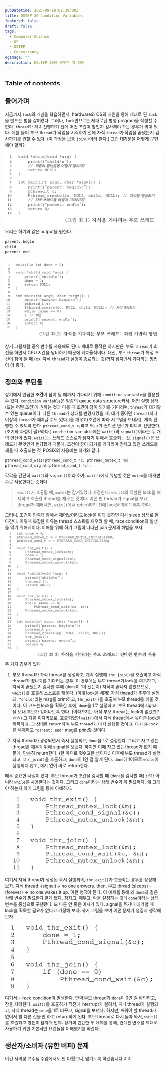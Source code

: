 ```yaml
---
pubDatetime: 2023-09-18T01:39:00Z
title: OSTEP 30 Condition Variables
featured: false
draft: false
tags:
  - Computer-Science
  - OS
  - OSTEP
  - Concurrency
ogImage: ""
description: OS:TEP 30장 공부한 거 정리
---
```


## Table of contents

## 들어가며

지금까지 `lock`의 개념을 학습하면서, hardware와 OS의 지원을 통해 제대로 된 `lock`을 만드는 법을 살펴봤다.
그러나, `lock`만으로는 제대로된 병행 program을 작성할 수 없다.
`thread`가 계속 진행하기 전에 어떤 조건이 참인지 검사해야 하는 경우가 많이 있다.
예를 들어 부모 `thread`가 작업을 시작하기 전에 자식 `thread`가 작업을 끝냈는지 검사하기를 원할 수 있다. (이 과정을 보통 `join()`이라 한다.)
그런 대기문을 어떻게 구현해야 할까?

![](/public/image/ostep-30-condition-variables-1694969269278.jpeg)
우리는 하기와 같은 output을 원한다.

```bash
parent: begin
child
parent: end
```

![](/public/image/ostep-30-condition-variables-1694969372752.jpeg)
상기 그림처럼 공유 변수를 사용해도 된다. 제대로 동작은 하지만은, 부모 `thread`가 회전을 하면서 CPU 시간을 낭비하기 때문에 비효율적이다.
대신, 부모 `thread`가 특정 조건이 참이 될 때 (ex: 자식 `thread`가 실행이 종료되는 것)까지 잠자면서 기다리는 방법이 더 좋다.

## 정의와 루틴들

상기에서 언급한 **조건**이 참이 될 때까지 기다리기 위해 `condition variable`을 활용할 수 있다.
`condition variable`은 일종의 queue data structure라서, 어떤 실행 상태 (또는 어떤 조건)가 원하는 것과 다를 때 조건이 참이 되기를 기다리며, `thread`가 대기할 수 있는 queue이다.
다른 `thread`가 상태를 변경시켰을 때, 대기 중이던 `thread` (하나 이상의 `thread`가 깨어날 수도 있다.)를 깨우고(조건에 따라 시그널을 보내서), 계속 진행할 수 있도록 한다.
`pthread_cond_t c;`라고 써, `c`가 컨디션 변수가 되도록 선언한다. (초기화 과정이 필요하다.)
`condition variable`에는 `wait()`와 `signal()`이라는 두 개의 연산이 있다.
`wait()`는 쓰레드 스스로가 잠자기 위해서 호출되는 것.
`signal()`은 쓰레드가 무엇인가 변경했기 때문에, 조건이 참이 되기를 기다리며 잠자고 있던 쓰레드를 깨울 때 호출되는 것.
POSIX의 사용례는 하기와 같다.

```c
pthread_cond_wait(pthread_cond_t *c, pthread_mutex_t *m);
pthread_cond_signal(pthread_cond_t *c);
```

각각을 간단히 `wait()`와 `signal()`이라 하자.
`wait()`에서 유념할 것은 `mutex`를 매개변수로 사용한다는 것이다.

> `wait()`가 호출될 때, `mutex`는 잠겨있었다 가정한다. `wait()`의 역할은 lock을 해제하고 호출한 thread를 재우는 것이다. 어떤 딴 thread가 signal을 보내, thread가 깨어나면, `wait()`에서 return하기 전에 lock을 재획득해야 한다.

그러니, 조건이 만족돼 잠에서 깨어났더라도 lock을 획득 못하면 다시 sleep 상태로 돌아간다.
이렇게 복잡한 이유는 thread 스스로를 재우려 할 때, race condition의 발생을 막기 위해서이다.
이해를 위해 하기 그림에 나타난 join 문제의 해법을 보자.
![](/public/image/ostep-30-condition-variables-1694972374585.jpeg)
두 가지 경우가 있다.

1. 부모 thread가 자식 thread를 생성하고, 계속 실행해 `thr_join()`을 호출하고 자식 thread가 끝나기를 기다리는 경우. 이 경우에는 부모 thread가 lock을 획득하고, 자식이 끝났는지 검사한 후에 (`done`이 1이 됐는지) 자식이 끝나지 않았으므로, `wait()`를 호출해 스스로를 재운다. (이때 lock을 해제) 자식 thread가 추후에 실행돼, `"child"`라는 msg를 print하고, `thr_exit()`을 호출해 부모 thread를 깨울 것이다. 이 코드는 lock을 획득한 후에, `done`을 1로 설정하고, 부모 thread에 signal을 보내 부모가 일어나도록 한다. (이때까지는 아직 부모 thread는 lock이 없겠죠? ㅎㅎ) 그 다음 마지막으로, 호출되었던 `wait()`에서 자식 thread에서 놓아준 lock을 획득하고, 그 상태로 return하여 부모 thread가 마저 실행될 것이고, 다시 또 lock을 해제하고 `"parent: end"` msg를 print할 것이다.

2. 자식 thread가 생성되면서 즉시 실행되고, `done`을 1로 설정한다. 그리고 자고 있는 thread를 깨우기 위해 signal을 보낸다. 하지만 이때 자고 있는 thread가 없기 때문에, 단순히 return한다. (한 마디로 헛수고한 셈이다.) 이후에 부모 thread가 실행되고, `thr_join()`을 호출하고, `done`이 1인 걸 알게 된다. `done`이 1이므로 `while`이 실행되지 않고, 대기 없이 바로 return한다.

매우 중요한 사실이 있다.
부모 thread가 조건을 검사할 때 (`done`을 검사할 때) `if`가 아니라 `while`을 사용한다는 것이다. 그리고 `done`이라는 상태 변수가 꼭 필요하다.
왜 그래야 하는지 하기 그림을 통해 이해하자.
![](/public/image/ostep-30-condition-variables-1694973358249.jpeg)
여기서 자식 thread가 생성된 즉시 실행되어, `thr_exit()`가 호출되는 경우를 상정해 보자. 자식 thread -(signal)-> no one answers. then, 부모 thread (sleeps) -(forever) -> no one wakes it up. 이런 형국이 된다.
이 예제를 통해 왜 `done`과 같은 상태 변수가 필요한지 알게 됐다.
잠자고, 깨우고, 락을 설정하는 것이 `done`이라는 상태 변수를 중심으로 구현됐다.
또 다른 안 좋은 예시가 있다.
signal을 주거나 대기할 때 lock을 획득할 필요가 없다고 가정해 보자.
하기 그림을 보며 어떤 문제가 생길지 생각해 보자.
![](/public/image/ostep-30-condition-variables-1694973636035.jpeg)
여기서는 race condition이 발생한다. 만약 부모 thread가 `done`이 0인 걸 확인하고, 잠을 자려한다. `wait()`를 호출하기 직전에 interrupt가 걸려서, 자식 thread가 실행되고, 자식 thread는 `done`을 1로 바꾸고, signal을 보낸다. 하지만, 깨워야 할 thread가 없어서 별 다른 짓을 안 하고 return하게 된다. 부모 thread로 다시 돌아 와서, `wait()`를 호출하고 영원히 잠자게 된다.
상기의 간단한 두 예제를 통해, 컨디션 변수를 제대로 사용하기 위한 기본적인 요건들을 이해했기를 바란다.

## 생산자/소비자 (유한 버퍼) 문제

이건 서의성 교수님 수업에서도 안 다뤘으니, 넘기도록 하겠습니다 ㅎㅎ
